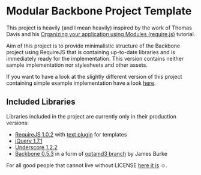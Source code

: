 Modular Backbone Project Template
=================================

This project is heavily (and I mean heavily) inspired by the work of Thomas Davis and his
[Organizing your application using Modules (require.js)](http://backbonetutorials.com/organizing-backbone-using-modules/) tutorial.

Aim of this project is to provide minimalistic structure of the Backbone project using RequireJS that is containing up-to-date libraries and
is immediately ready for the implementation. This version contains neither sample implementation nor stylesheets and other assets.

If you want to have a look at the slightly different version of this project containing simple example implementation
have a look [here](https://github.com/dzejkej/backbonetutorials/tree/gh-pages/examples/modular-backbone-updated).

Included Libraries
------------------

Libraries included in the project are currently only in their production versions:

* [RequireJS 1.0.2](http://requirejs.org/) with [text plugin](http://requirejs.org/docs/download.html#text) for templates
* [jQuery 1.7.1](http://jquery.com/)
* [Underscore 1.2.2](http://documentcloud.github.com/underscore/)
* [Backbone 0.5.3](http://documentcloud.github.com/backbone/) in a form of [optamd3 branch](https://github.com/jrburke/backbone/tree/optamd3) by James Burke


For all good people that cannot live without LICENSE [here it is](http://sam.zoy.org/wtfpl/COPYING) ☺.